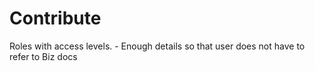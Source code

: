 # Contribute

Roles with access levels. - Enough details so that user does not have to refer to Biz docs
